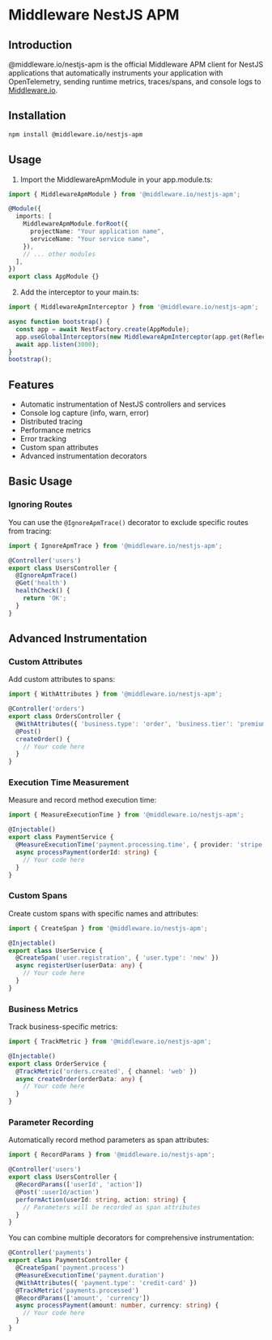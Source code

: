# Middleware NestJS APM

## Introduction

@middleware.io/nestjs-apm is the official Middleware APM client for NestJS applications that automatically instruments your application with OpenTelemetry, sending runtime metrics, traces/spans, and console logs to [Middleware.io](https://middleware.io/).

## Installation

```bash
npm install @middleware.io/nestjs-apm
```

## Usage

1. Import the MiddlewareApmModule in your app.module.ts:

```typescript
import { MiddlewareApmModule } from '@middleware.io/nestjs-apm';

@Module({
  imports: [
    MiddlewareApmModule.forRoot({
      projectName: "Your application name",
      serviceName: "Your service name",
    }),
    // ... other modules
  ],
})
export class AppModule {}
```

2. Add the interceptor to your main.ts:

```typescript
import { MiddlewareApmInterceptor } from '@middleware.io/nestjs-apm';

async function bootstrap() {
  const app = await NestFactory.create(AppModule);
  app.useGlobalInterceptors(new MiddlewareApmInterceptor(app.get(Reflector)));
  await app.listen(3000);
}
bootstrap();
```

## Features

- Automatic instrumentation of NestJS controllers and services
- Console log capture (info, warn, error)
- Distributed tracing
- Performance metrics
- Error tracking
- Custom span attributes
- Advanced instrumentation decorators

## Basic Usage

### Ignoring Routes

You can use the `@IgnoreApmTrace()` decorator to exclude specific routes from tracing:

```typescript
import { IgnoreApmTrace } from '@middleware.io/nestjs-apm';

@Controller('users')
export class UsersController {
  @IgnoreApmTrace()
  @Get('health')
  healthCheck() {
    return 'OK';
  }
}
```

## Advanced Instrumentation

### Custom Attributes

Add custom attributes to spans:

```typescript
import { WithAttributes } from '@middleware.io/nestjs-apm';

@Controller('orders')
export class OrdersController {
  @WithAttributes({ 'business.type': 'order', 'business.tier': 'premium' })
  @Post()
  createOrder() {
    // Your code here
  }
}
```

### Execution Time Measurement

Measure and record method execution time:

```typescript
import { MeasureExecutionTime } from '@middleware.io/nestjs-apm';

@Injectable()
export class PaymentService {
  @MeasureExecutionTime('payment.processing.time', { provider: 'stripe' })
  async processPayment(orderId: string) {
    // Your code here
  }
}
```

### Custom Spans

Create custom spans with specific names and attributes:

```typescript
import { CreateSpan } from '@middleware.io/nestjs-apm';

@Injectable()
export class UserService {
  @CreateSpan('user.registration', { 'user.type': 'new' })
  async registerUser(userData: any) {
    // Your code here
  }
}
```

### Business Metrics

Track business-specific metrics:

```typescript
import { TrackMetric } from '@middleware.io/nestjs-apm';

@Injectable()
export class OrderService {
  @TrackMetric('orders.created', { channel: 'web' })
  async createOrder(orderData: any) {
    // Your code here
  }
}
```

### Parameter Recording

Automatically record method parameters as span attributes:

```typescript
import { RecordParams } from '@middleware.io/nestjs-apm';

@Controller('users')
export class UsersController {
  @RecordParams(['userId', 'action'])
  @Post(':userId/action')
  performAction(userId: string, action: string) {
    // Parameters will be recorded as span attributes
  }
}
```

You can combine multiple decorators for comprehensive instrumentation:

```typescript
@Controller('payments')
export class PaymentsController {
  @CreateSpan('payment.process')
  @MeasureExecutionTime('payment.duration')
  @WithAttributes({ 'payment.type': 'credit-card' })
  @TrackMetric('payments.processed')
  @RecordParams(['amount', 'currency'])
  async processPayment(amount: number, currency: string) {
    // Your code here
  }
}
```
